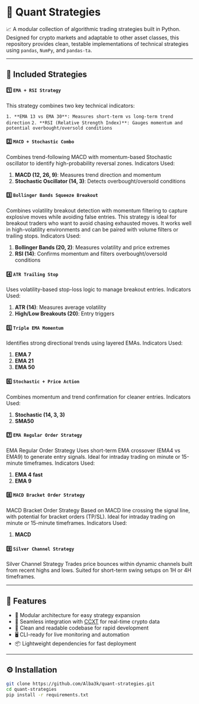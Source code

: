 # :bank: Quant Strategies

📈 A modular collection of algorithmic trading strategies built in Python.<br> 
Designed for crypto markets and adaptable to other asset classes, this repository provides clean, testable implementations of technical strategies using `pandas`, `NumPy`, and `pandas-ta`.

---

## 🚀 Included Strategies

#### :one: `EMA + RSI Strategy`

This strategy combines two key technical indicators:

`1. **EMA 13 vs EMA 30**: Measures short-term vs long-term trend direction`
`2. **RSI (Relative Strength Index)**: Gauges momentum and potential overbought/oversold conditions`

#### :two: `MACD + Stochastic Combo`

Combines trend-following MACD with momentum-based Stochastic oscillator to identify high-probability reversal zones. Indicators Used:

1. **MACD (12, 26, 9)**: Measures trend direction and momentum
2. **Stochastic Oscillator (14, 3)**: Detects overbought/oversold conditions

#### :three: `Bollinger Bands Squeeze Breakout`

Combines volatility breakout detection with momentum filtering to capture explosive moves while avoiding false entries. 
This strategy is ideal for breakout traders who want to avoid chasing exhausted moves. 
It works well in high-volatility environments and can be paired with volume filters or trailing stops.
Indicators Used:

1. **Bollinger Bands (20, 2)**: Measures volatility and price extremes
2. **RSI (14)**: Confirms momentum and filters overbought/oversold conditions

#### :four: `ATR Trailing Stop`

Uses volatility-based stop-loss logic to manage breakout entries. Indicators Used:

1. **ATR (14)**: Measures average volatility
2. **High/Low Breakouts (20)**: Entry triggers

#### :five: `Triple EMA Momentum`

Identifies strong directional trends using layered EMAs. Indicators Used:

1. **EMA 7**
2. **EMA 21**
3. **EMA 50**
	
#### :six: `Stochastic + Price Action`	

Combines momentum and trend confirmation for cleaner entries. Indicators Used:

1. **Stochastic (14, 3, 3)**
2. **SMA50**

#### :seven: `EMA Regular Order Strategy`

EMA Regular Order Strategy Uses short-term EMA crossover (EMA4 vs EMA9) to generate entry signals. 
Ideal for intraday trading on minute or 15-minute timeframes. Indicators Used:

1. **EMA 4 fast**
2. **EMA 9**

#### :eight: `MACD Bracket Order Strategy`

MACD Bracket Order Strategy Based on MACD line crossing the signal line, with potential for bracket orders (TP/SL).
Ideal for intraday trading on minute or 15-minute timeframes. Indicators Used:

1. **MACD**

#### :nine: `Silver Channel Strategy`

Silver Channel Strategy Trades price bounces within dynamic channels built from recent highs and lows.
Suited for short-term swing setups on 1H or 4H timeframes.

---

## 🧩 Features

- 🧱 Modular architecture for easy strategy expansion
- 🔌 Seamless integration with [CCXT](https://github.com/ccxt/ccxt) for real-time crypto data
- 🧼 Clean and readable codebase for rapid development
- 🖥️ CLI-ready for live monitoring and automation
- 📦 Lightweight dependencies for fast deployment

---

## ⚙️ Installation

```bash
git clone https://github.com/Alba3k/quant-strategies.git
cd quant-strategies
pip install -r requirements.txt

